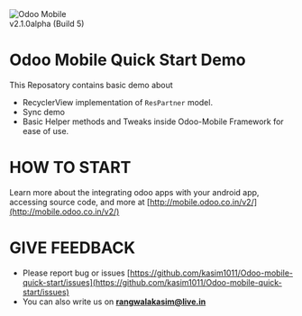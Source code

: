 <img src="https://dharmangsoni.odoo.com/website/image?max_height=768&field=datas&model=ir.attachment&id=118&max_width=250" alt="Odoo Mobile"/>
<br/>v2.1.0alpha (Build 5)


Odoo Mobile Quick Start Demo
==============================

This Reposatory contains basic demo about

- RecyclerView implementation of `ResPartner` model.
- Sync demo
- Basic Helper methods and Tweaks inside Odoo-Mobile Framework for ease of use.

HOW TO START
============

Learn more about the integrating odoo apps with your android app, accessing source code, and more at [http://mobile.odoo.co.in/v2/](http://mobile.odoo.co.in/v2/)
 
GIVE FEEDBACK
=============

 - Please report bug or issues [https://github.com/kasim1011/Odoo-mobile-quick-start/issues](https://github.com/kasim1011/Odoo-mobile-quick-start/issues)
 - You can also write us on **rangwalakasim@live.in**
